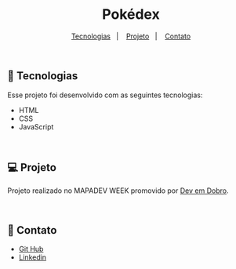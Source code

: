 <h1 align="center"> Pokédex </h1>


<p align="center">
  <a href="#-tecnologias">Tecnologias</a>&nbsp;&nbsp;&nbsp;|&nbsp;&nbsp;&nbsp;
  <a href="#-projeto">Projeto</a>&nbsp;&nbsp;&nbsp;|&nbsp;&nbsp;&nbsp;
  <a href="#-contato">Contato</a>
</p>

<br>

## 🚀 Tecnologias

Esse projeto foi desenvolvido com as seguintes tecnologias:

- HTML
- CSS
- JavaScript

<br>

## 💻 Projeto

Projeto realizado no MAPADEV WEEK promovido por [Dev em Dobro](https://github.com/devemdobro).

<br>

## 📧 Contato

- [Git Hub](https://github.com/andersonquintans)
- [Linkedin](https://www.linkedin.com/in/anderson-lucas-quintans-aab3ab207/)

